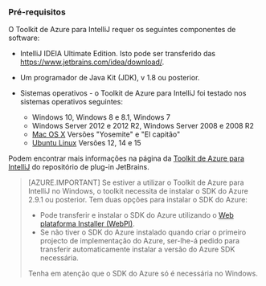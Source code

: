 ### <a name="prerequisites"></a>Pré-requisitos

O Toolkit de Azure para IntelliJ requer os seguintes componentes de software:

* IntelliJ IDEIA Ultimate Edition. Isto pode ser transferido das <https://www.jetbrains.com/idea/download/>.

* Um programador de Java Kit (JDK), v 1.8 ou posterior. 

* Sistemas operativos - o Toolkit de Azure para IntelliJ foi testado nos sistemas operativos seguintes:
    * Windows 10, Windows 8 e 8.1, Windows 7
    * Windows Server 2012 e 2012 R2, Windows Server 2008 e 2008 R2
    * [Mac OS X](http://www.apple.com/osx) Versões "Yosemite" e "El capitão"
    * [Ubuntu Linux](http://www.ubuntu.com) Versões 12, 14 e 15

Podem encontrar mais informações na página da [Toolkit de Azure para IntelliJ](https://plugins.jetbrains.com/plugin/8053) do repositório de plug-in JetBrains.

> [AZURE.IMPORTANT] Se estiver a utilizar o Toolkit de Azure para IntelliJ no Windows, o toolkit necessita de instalar o SDK do Azure 2.9.1 ou posterior. Tem duas opções para instalar o SDK do Azure:
> 
> * Pode transferir e instalar o SDK do Azure utilizando o [Web plataforma Installer (WebPI)](http://go.microsoft.com/fwlink/?LinkID=252838).
> * Se não tiver o SDK do Azure instalado quando criar o primeiro projecto de implementação do Azure, ser-lhe-á pedido para transferir automaticamente instalar a versão do Azure SDK necessária.
> 
> Tenha em atenção que o SDK do Azure só é necessária no Windows.
